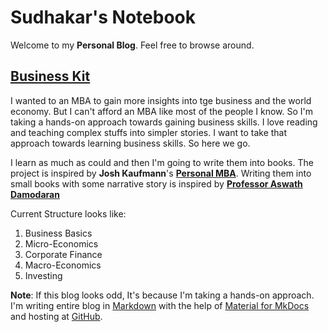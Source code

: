 # **Sudhakar's Notebook**

Welcome to my **Personal Blog**. Feel free to browse around.

## [**Business Kit**](BusinessKit.md)

I wanted to an MBA to gain more insights into tge business and the world economy. But I can't afford an MBA like most of the people I know. So I'm taking a hands-on approach towards gaining business skills. I love reading and teaching complex stuffs into simpler stories. I want to take that approach towards learning business skills. So here we go.

I learn as much as could and then I'm going to write them into books. The project is inspired by **Josh Kaufmann**'s [**Personal MBA**](https://personalmba.com/). Writing them into small books with some narrative story is inspired by [**Professor Aswath Damodaran**](https://pages.stern.nyu.edu/~adamodar/)

Current Structure looks like:

1. Business Basics
2. Micro-Economics
3. Corporate Finance
4. Macro-Economics
5. Investing

**Note**: If this blog looks odd, It's because I'm taking a hands-on approach. I'm writing entire blog in [Markdown](https://en.wikipedia.org/wiki/Markdown) with the help of [Material for MkDocs](https://squidfunk.github.io/mkdocs-material/) and hosting at [GitHub](https://github.com/sudhakarkarunaiprakasam/sudhakarkarunaiprakasam.github.io).
